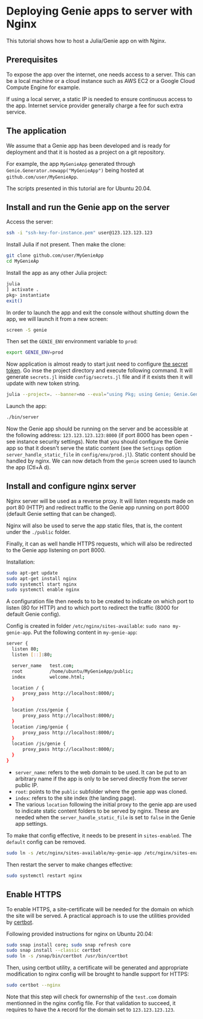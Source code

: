 # Deploying Genie apps to server with Nginx

This tutorial shows how to host a Julia/Genie app on with Nginx.

## Prerequisites

To expose the app over the internet, one needs access to a server. This can be a local machine or a cloud instance such
as AWS EC2 or a Google Cloud Compute Engine for example.

If using a local server, a static IP is needed to ensure continuous access to the app. Internet service provider generally
charge a fee for such extra service.

## The application

We assume that a Genie app has been developed and is ready for deployment and that it is hosted as a project on a git repository.

For example, the app `MyGenieApp` generated through `Genie.Generator.newapp("MyGenieApp")` being hosted at
`github.com/user/MyGenieApp`.

The scripts presented in this tutorial are for Ubuntu 20.04.

## Install and run the Genie app on the server

Access the server:

```sh
ssh -i "ssh-key-for-instance.pem" user@123.123.123.123
```

Install Julia if not present. Then make the clone:

```sh
git clone github.com/user/MyGenieApp
cd MyGenieAp
```

Install the app as any other Julia project:

```sh
julia
] activate .
pkg> instantiate
exit()
```

In order to launch the app and exit the console without shutting down the app, we will launch it from a new screen:

```sh
screen -S genie
```

Then set the `GENIE_ENV` environment variable to `prod`:

```sh
export GENIE_ENV=prod
```

Now application is almost ready to start just need to configure [the secret token](https://genieframework.github.io/Genie.jl/dev/API/secrets.html#Genie.Secrets.secret_token). Go inse the project directory and execute following command. It will generate `secrets.jl` inside `config/secrets.jl` file and if it exists then it will update with new token string.

```sh
julia --project=. --banner=no --eval="using Pkg; using Genie; Genie.Generator.write_secrets_file()"
```

Launch the app:

```sh
./bin/server
```

Now the Genie app should be running on the server and be accessible at the following address: `123.123.123.123:8000`
(if port 8000 has been open - see instance security settings). Note that you should configure the Genie app so that it
doesn't serve the static content (see the `Settings` option `server_handle_static_file` in `config/env/prod.jl`).
Static content should be handled by nginx. We can now detach from the `genie` screen used to launch the app (Ctl+A d).

## Install and configure nginx server

Nginx server will be used as a reverse proxy. It will listen requests made on port 80 (HTTP) and redirect traffic to the
Genie app running on port 8000 (default Genie setting that can be changed).

Nginx will also be used to serve the app static files, that is, the content under the `./public` folder.

Finally, it can as well handle HTTPS requests, which will also be redirected to the Genie app listening on port 8000.

Installation:

```sh
sudo apt-get update
sudo apt-get install nginx
sudo systemctl start nginx
sudo systemctl enable nginx
```

A configuration file then needs to to be created to indicate on which port to listen (80 for HTTP) and to which port to
redirect the traffic (8000 for default Genie config).

Config is created in folder `/etc/nginx/sites-available`: `sudo nano my-genie-app`.
Put the following content in `my-genie-app`:

```sh
server {
  listen 80;
  listen [::]:80;

  server_name   test.com;
  root          /home/ubuntu/MyGenieApp/public;
  index         welcome.html;

  location / {
      proxy_pass http://localhost:8000/;
  }

  location /css/genie {
      proxy_pass http://localhost:8000/;
  }
  location /img/genie {
      proxy_pass http://localhost:8000/;
  }
  location /js/genie {
      proxy_pass http://localhost:8000/;
  }
}
```

- `server_name`: refers to the web domain to be used. It can be put to an arbitrary name if the app is only to be served
directly from the server public IP.
- `root`: points to the `public` subfolder where the genie app was cloned.
- `index`: refers to the site index (the landing page).
- The various `location` following the initial proxy to the genie app are used to indicate static content folders to be
served by nginx. These are needed when the `server_handle_static_file` is set to `false` in the Genie app settings.

To make that config effective, it needs to be present in `sites-enabled`. The `default` config can be removed.

```sh
sudo ln -s /etc/nginx/sites-available/my-genie-app /etc/nginx/sites-enabled/my-genie-app
```

Then restart the server to make changes effective:

```sh
sudo systemctl restart nginx
```

## Enable HTTPS

To enable HTTPS, a site-certificate will be needed for the domain on which the site will be served.
A practical approach is to use the utilities provided by [certbot](https://certbot.eff.org/).

Following provided instructions for nginx on Ubuntu 20.04:

```sh
sudo snap install core; sudo snap refresh core
sudo snap install --classic certbot
sudo ln -s /snap/bin/certbot /usr/bin/certbot
```

Then, using certbot utility, a certificate will be generated and appropriate modification to nginx config will be brought to handle support for HTTPS:

```sh
sudo certbot --nginx
```

Note that this step will check for ownernship of the `test.com` domain mentionned in the nginx config file. For that
validation to succeed, it requires to have the `A` record for the domain set to `123.123.123.123`.
